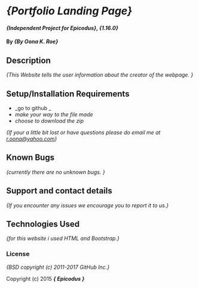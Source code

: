 # _{Portfolio Landing Page}_

#### _{Independent Project for Epicodus}, {1.16.0}_

#### By _**{By Oona K. Roe}**_

## Description

_{This Website tells the user information about the creator of the webpage. }_

## Setup/Installation Requirements

* _go to github _
* _make your way to the file made_
* _choose to download the zip_


_{If your a little bit lost or have questions please do email me at r.oona@yahoo.com}_

## Known Bugs

_{currently there are no unknown bugs. }_

## Support and contact details

_{If you encounter any issues we encourage you to report it to us.}_

## Technologies Used

_{for this website i used HTML and Bootstrap.}_

### License

*{BSD copyright (c) 2011-2017 GitHub Inc.}*

Copyright (c) 2015 **_{ Epicodus }_**
